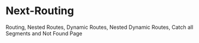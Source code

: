 # Next-Routing
Routing, Nested Routes,  Dynamic Routes, Nested Dynamic Routes, Catch all Segments and Not Found Page
